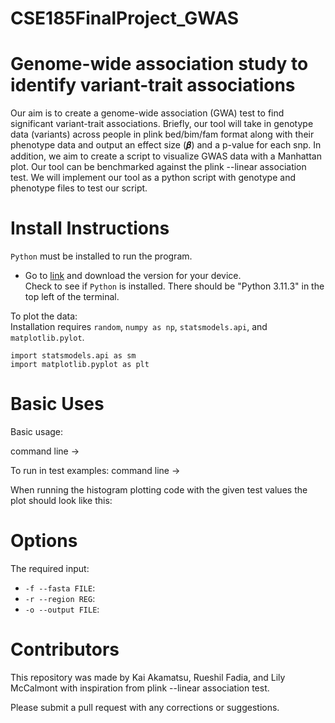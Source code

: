 # CSE185FinalProject_GWAS

# Genome-wide association study to identify variant-trait associations
Our aim is to create a genome-wide association (GWA) test to find significant variant-trait associations. Briefly, our tool will take in genotype data (variants) across people in plink bed/bim/fam format along with their phenotype data and output an effect size (𝜷) and a p-value for each snp. In addition, we aim to create a script to visualize GWAS data with a Manhattan plot. Our tool can be benchmarked against the plink --linear association test. We will implement our tool as a python script with genotype and phenotype files to test our script. 

# Install Instructions 
`Python` must be installed to run the program.  
- Go to [link](https://www.python.org/downloads/) and download the version for your device.  
Check to see if `Python` is installed. There should be "Python 3.11.3" in the top left of the terminal. 

To plot the data:  
Installation requires `random`, `numpy as np`, `statsmodels.api`, and `matplotlib.pylot`. 

```  
import statsmodels.api as sm  
import matplotlib.pyplot as plt
```

# Basic Uses
Basic usage:

command line -> 

To run in test examples:
command line ->  

When running the histogram plotting code with the given test values the plot should look like this:  
<!-- ![histogram_example](https://github.com/Lily-McCalmont/CSE185FinalProject_GWAS/blob/main/image.jpg?raw=true) -->

# Options
The required input:  

- `-f --fasta FILE`: 
- `-r --region REG`:
- `-o --output FILE`:

# Contributors
This repository was made by Kai Akamatsu, Rueshil Fadia, and Lily McCalmont with inspiration from plink --linear association test.

Please submit a pull request with any corrections or suggestions.
